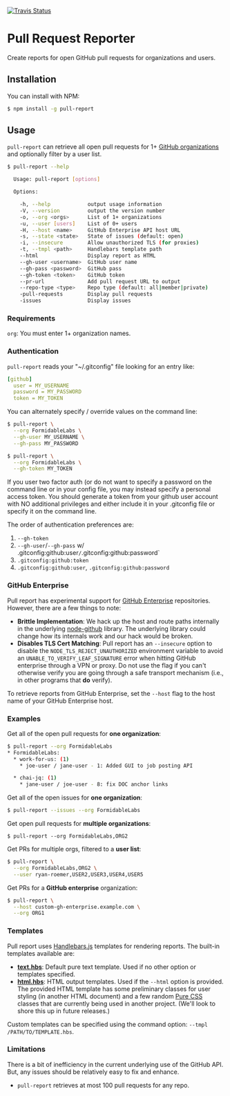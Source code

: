 [![Travis Status][trav_img]][trav_site]

# Pull Request Reporter
Create reports for open GitHub pull requests for organizations and users.

## Installation

You can install with NPM:

```sh
$ npm install -g pull-report
```

## Usage
`pull-report` can retrieve all open pull requests for 1+
[GitHub organizations](https://github.com/blog/674-introducing-organizations)
and optionally filter by a user list.

```sh
$ pull-report --help

  Usage: pull-report [options]

  Options:

    -h, --help            output usage information
    -V, --version         output the version number
    -o, --org <orgs>      List of 1+ organizations
    -u, --user [users]    List of 0+ users
    -H, --host <name>     GitHub Enterprise API host URL
    -s, --state <state>   State of issues (default: open)
    -i, --insecure        Allow unauthorized TLS (for proxies)
    -t, --tmpl <path>     Handlebars template path
    --html                Display report as HTML
    --gh-user <username>  GitHub user name
    --gh-pass <password>  GitHub pass
    --gh-token <token>    GitHub token
    --pr-url              Add pull request URL to output
    --repo-type <type>    Repo type (default: all|member|private)
    -pull-requests        Display pull requests
    -issues               Display issues
```

### Requirements

`org`: You must enter 1+ organization names.

### Authentication

`pull-report` reads your "~/.gitconfig" file looking for an entry like:

```yml
[github]
  user = MY_USERNAME
  password = MY_PASSWORD
  token = MY_TOKEN
```

You can alternately specify / override values on the command line:

```sh
$ pull-report \
  --org FormidableLabs \
  --gh-user MY_USERNAME \
  --gh-pass MY_PASSWORD

$ pull-report \
  --org FormidableLabs \
  --gh-token MY_TOKEN
```

If you user two factor auth (or do not want to specify a password on
the command line or in your config file, you may instead specify a
personal access token.  You should generate a token from your github
user account with NO additional privileges and either include it in
your .gitconfig file or specify it on the command line.

The order of authentication preferences are:

1. `--gh-token`
2. `--gh-user`/`--gh-pass` w/ .gitconfig:github:user`/`.gitconfig:github:password`
3. `.gitconfig:github:token`
4. `.gitconfig:github:user`, `.gitconfig:github:password`

### GitHub Enterprise

Pull report has experimental support for
[GitHub Enterprise](https://enterprise.github.com/) repositories. However,
there are a few things to note:

* **Brittle Implementation**: We hack up the host and route paths internally
  in the underlying [node-github](https://github.com/ajaxorg/node-github)
  library. The underlying library could change how its internals work and
  our hack would be broken.
* **Disables TLS Cert Matching**: Pull report has an `--insecure` option to
  disable the `NODE_TLS_REJECT_UNAUTHORIZED` environment variable to avoid an
  `UNABLE_TO_VERIFY_LEAF_SIGNATURE` error when hitting GitHub enterprise through
  a VPN or proxy. Do not use the flag if you can't otherwise verify you are
  going through a safe transport mechanism (i.e., in other programs that **do**
  verify).

To retrieve reports from GitHub Enterprise, set the `--host` flag to the
host name of your GitHub Enterprise host.

### Examples

Get all of the open pull requests for **one organization**:

```sh
$ pull-report --org FormidableLabs
* FormidableLabs:
  * work-for-us: (1)
    * joe-user / jane-user - 1: Added GUI to job posting API

  * chai-jq: (1)
    * jane-user / joe-user - 8: fix DOC anchor links
```

Get all of the open issues for **one organization**:

```sh
$ pull-report --issues --org FormidableLabs
```

Get open pull requests for **multiple organizations**:

```
$ pull-report --org FormidableLabs,ORG2
```

Get PRs for multiple orgs, filtered to a **user list**:

```sh
$ pull-report \
  --org FormidableLabs,ORG2 \
  --user ryan-roemer,USER2,USER3,USER4,USER5
```

Get PRs for a **GitHub enterprise** organization:

```sh
$ pull-report \
  --host custom-gh-enterprise.example.com \
  --org ORG1
```

### Templates

Pull report uses [Handlebars.js](http://handlebarsjs.com/) templates for
rendering reports. The built-in templates available are:

* **[text.hbs](./templates/text.hbs)**: Default pure text template. Used if no
  other option or templates specified.
* **[html.hbs](./templates/html.hbs)**: HTML output templates. Used if the
  `--html` option is provided. The provided HTML template has some
  preliminary classes for user styling (in another HTML document) and
  a few random [Pure CSS](http://purecss.io/) classes that are currently
  being used in another project. (We'll look to shore this up in future
  releases.)

Custom templates can be specified using the command option:
`--tmpl /PATH/TO/TEMPLATE.hbs`.

### Limitations

There is a bit of inefficiency in the current underlying use of the GitHub API.
But, any issues should be relatively easy to fix and enhance.

* `pull-report` retrieves at most 100 pull requests for any repo.

[trav_img]: https://api.travis-ci.org/FormidableLabs/pull-report.svg
[trav_site]: https://travis-ci.org/FormidableLabs/pull-report
